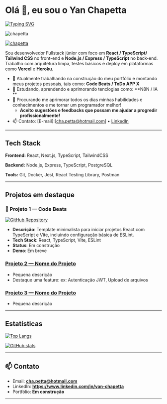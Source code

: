 <!-- substitua os placeholders entre colchetes -->


# Olá 👋, eu sou o Yan Chapetta


[![Typing SVG](https://readme-typing-svg.demolab.com?size=24&duration=3000&color=000&background=fff&lines=Desenvolvedor+FullStack+Jr.;React+|+TypeScript+|+NodeJs;Open+to+Work+😁)](#)

<p align="left"> <img src="https://komarev.com/ghpvc/?username=chapetta&label=Profile%20views&color=0e75b6&style=flat" alt="chapetta" /> </p>

<p align="left"> <a href="https://github.com/ryo-ma/github-profile-trophy"><img src="https://github-profile-trophy.vercel.app/?username=chapetta" alt="chapetta" /></a> </p>



<p>

Sou desenvolvedor Fullstack júnior com foco em **React / TypeScript/ Tailwind CSS** no front-end e **Node.js / Express / TypeScript** no back-end. Trabalho com arquitetura limpa, testes básicos e deploy em plataformas como **Vercel** e **Heroku**.


- 🔭 Atualmente trabalhando na construção do meu portfólio e montando meus projetos pessoais, tais como: **Code Beats / ToDo APP X**
- 🌱 Estudando, aprendendo e aprimorando tenclogias como: **N8N / IA **
- 💬 Procurando me aprimorar todos os dias minhas habilidades e conhecimentos e me tornar um programador melhor!
  -  **Aceito sugestões e feedbacks que possam me ajudar a progredir profissionalmente!**
- 📫 Contato: [E-mail]:[cha.petta@hotmail.com] • [LinkedIn](https://www.linkedin.com/in/yan-chapetta) 


</p>


---


## Tech Stack


**Frontend:** React, Next.js, TypeScript, TailwindCSS


**Backend:** Node.js, Express, TypeScript, PostgreSQL


**Tools:** Git, Docker, Jest, React Testing Library, Postman


---


## Projetos em destaque


### 🎵 Projeto 1 — Code Beats

[![GitHub Repository](https://img.shields.io/badge/GitHub-Code%20Beats-blue?logo=github)](https://github.com/chapetta/code-beats)

- **Descrição**: Template minimalista para iniciar projetos React com TypeScript e Vite, incluindo configuração básica de ESLint.
- **Tech Stack**: React, TypeScript, Vite, ESLint
- **Status**: Em construção
- **Demo**: Em breve

### [Projeto 2 — Nome do Projeto](link_para_repositorio)
- Pequena descrição
- Destaque uma feature: ex: Autenticação JWT, Upload de arquivos


### [Projeto 3 — Nome do Projeto](link_para_repositorio)
- Pequena descrição


---


## Estatísticas


[![Top Langs](https://github-readme-stats.vercel.app/api/top-langs/?username=chapetta&layout=compact)](https://github.com/chapetta)


[![GitHub stats](https://github-readme-stats.vercel.app/api?username=chapetta&show_icons=true)](https://github.com/chapetta)


---


## 📫 Contato


- Email: **cha.petta@hotmail.com**
- LinkedIn: **https://www.linkedin.com/in/yan-chapetta**
- Portfólio: **Em construção**


---


<!-- fim do template do profile README -->

